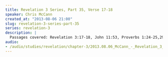 ```yaml
--- 
title: Revelation 3 Series, Part 35, Verse 17-18
speaker: Chris McCann
created_at: "2013-08-06 21:00"
slug: revelation-3-series-part-35
series: revelation-3
description: |
  Passages covered: Revelation 3:17-18, John 11:53, Proverbs 1:24-25,29-30, 2 Timothy 3:16-17, Proverbs 24:6, Zechariah 13:8-9, Revelation 1:15, Hebrews 12:2, Mark 8:22-2.
audio: 
- /audio/studies/revelation/chapter-3/2013.08.06_McCann_-_Revelation_3_Series_Part_35.yaml
---
```

